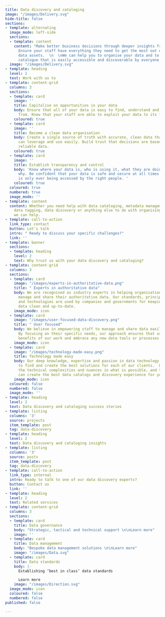 ```yaml
---
title: Data discovery and cataloging
image: "/images/Delivery.svg"
hide-title: false
sections:
- template: alternating
  image_mode: left-side
  sections:
  - template: content
    content: "Make better business decisions through deeper insights from your data.
      Ensure your staff have everything they need to get the most out of your organisation’s
      data assets.  \n  \nWe can help you to organise your data and to build a data
      catalogue that is easily accessible and discoverable by everyone in your organisation. "
  image: "/images/Delivery.svg"
- template: heading
  level: 2
  text: Work with us to
- template: content-grid
  columns: 3
  sections:
  - template: card
    image: ''
    title: Capitalise on opportunities in your data
    body: Ensure that all of your data is easy to find, understand and draw insight
      from. Know that your staff are able to exploit your data to its full potential.
    coloured: true
  - template: card
    image: ''
    title: Become a clean data organisation
    body: Create a single source of truth with accurate, clean data that everyone
      can leverage and use easily. Build trust that decisions are based on up-to-date,
      reliable data.
    coloured: true
  - template: card
    image: ''
    title: Establish transparency and control
    body: 'Know where your data is, who is using it, what they are doing with it and
      why. Be confident that your data is safe and secure at all times and that it
      is only ever being accessed by the right people. '
    coloured: true
  coloured: true
  numbered: true
  image_mode: ''
- template: content
  content: Whether you need help with data cataloging, metadata management, data cleansing,
    data tagging, data discovery or anything else to do with organising your data,
    we can help.
- template: call-to-action
  link_type: contact
  button: Let's talk
  intro: " Ready to discuss your specific challenges?"
  link: ''
- template: banner
  sections:
  - template: heading
    level: 2
    text: Why trust us with your data discovery and cataloging?
- template: content-grid
  columns: 3
  sections:
  - template: card
    image: "/images/experts-in-authoritative-data.png"
    title: " Experts in authoritative data"
    body: We are recognised as industry experts in helping organisations to establish,
      manage and share their authoritative data. Our standards, principles, processes
      and technologies are used by companies and governments for keeping their critical
      data clean and up-to-date.
    image_mode: icon
  - template: card
    image: "/images/user-focused-data-discovery.png"
    title: " User focused"
    body: We believe in empowering staff to manage and share data easily and responsibly.
      By focusing on their specific needs, our approach ensures that users reap the
      benefits of our work and embrace any new data tools or processes introduced.
    image_mode: icon
  - template: card
    image: "/images/technology-made-easy.png"
    title: Technology made easy
    body: Our deep knowledge, expertise and passion in data technology enables us
      to find and create the best solutions for each of our clients.  Let us handle
      the technical complexities and nuances in what is possible, and together we
      can create the best data catalogs and discovery experience for you.
    image_mode: icon
  coloured: false
  numbered: false
  image_mode: ''
- template: heading
  level: 2
  text: Data discovery and cataloging success stories
- template: listing
  columns: '3'
  source: projects
  item_template: post
  tag: data-discovery
- template: heading
  level: 2
  text: Data discovery and cataloging insights
- template: listing
  columns: '3'
  source: posts
  item_template: post
  tag: data-discovery
- template: call-to-action
  link_type: internal
  intro: Ready to talk to one of our data discovery experts?
  button: Contact us
  link: ''
- template: heading
  level: 2
  text: Related services
- template: content-grid
  columns: 3
  sections:
  - template: card
    title: Data governance
    body: "Strategic, tactical and technical support \n\nLearn more"
    image: ''
  - template: card
    title: Data management
    body: "Bespoke data management solutions \n\nLearn more"
    image: "/images/Data.svg"
  - template: card
    title: Data standards
    body: |-
      Establishing ‘best in class’ data standards

      Learn more
    image: "/images/Direction.svg"
  image_mode: icon
  coloured: false
  numbered: false
published: false

---
```

